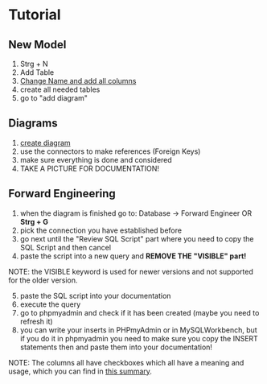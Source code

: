 # Tutorial

## New Model 

1. Strg + N
2. Add Table 
3. [Change Name and add all columns](./img/create_table_wb.png)
4. create all needed tables
5. go to "add diagram"

## Diagrams

1. [create diagram](./img/create_diagram_wb.png)
2. use the connectors to make references (Foreign Keys)
3. make sure everything is done and considered
4. TAKE A PICTURE FOR DOCUMENTATION!

## Forward Engineering

1. when the diagram is finished go to: Database -> Forward Engineer OR **Strg + G**
2. pick the connection you have established before
3. go next until the "Review SQL Script" part where you need to copy the SQL Script and then cancel
4. paste the script into a new query and **REMOVE THE "VISIBLE" part!**

NOTE: the VISIBLE keyword is used for newer versions and not supported for the older version.

5. paste the SQL script into your documentation 
6. execute the query
7. go to phpmyadmin and check if it has been created (maybe you need to refresh it)
8. you can write your inserts in PHPmyAdmin or in MySQLWorkbench, but if you do it in phpmyadmin you need to make sure you copy the INSERT statements then and paste them into your documentation!

NOTE: The columns all have checkboxes which all have a meaning and usage, which you can find in [this summary](https://www.tutorialspoint.com/what-do-column-flags-mean-in-mysql-workbench).